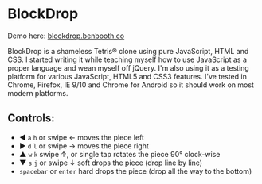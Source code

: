 # BlockDrop

Demo here: [blockdrop.benbooth.co](https://blockdrop.benbooth.co/)

BlockDrop is a shameless Tetris&reg; clone using pure JavaScript, HTML and CSS.
I started writing it while teaching myself how to use JavaScript as a proper language and wean myself off jQuery.
I'm also using it as a testing platform for various JavaScript, HTML5 and CSS3 features.
I've tested in Chrome, Firefox, IE 9/10 and Chrome for Android so it should work on most modern platforms.

## Controls:
* &#x25C0; `a` `h` or swipe &larr; moves the piece left
* &#x25B6; `d` `l` or swipe &rarr; moves the piece right
* &#x25B2; `w` `k` swipe &uarr;, or single tap rotates the piece 90&deg; clock-wise
* &#x25BC; `s` `j` or swipe &darr; soft drops the piece (drop line by line)
* `spacebar` or `enter` hard drops the piece (drop all the way to the bottom)
